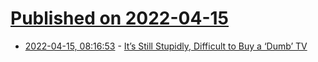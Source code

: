 # [Published on 2022-04-15](index.md)

* [2022-04-15, 08:16:53](https://news.ycombinator.com/item?id=31037729) - [It’s Still Stupidly, Difficult to Buy a ‘Dumb’ TV](https://www.techdirt.com/2022/04/14/its-still-stupidly-ridiculously-difficult-to-buy-a-dumb-tv/)
